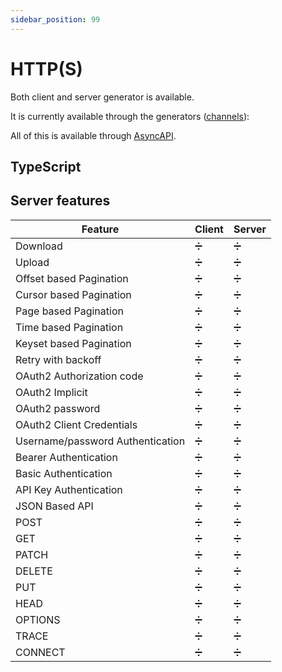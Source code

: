 ```yaml
---
sidebar_position: 99
---
```


# HTTP(S)

Both client and server generator is available.

It is currently available through the generators ([channels](../generators/channels.md)):

All of this is available through [AsyncAPI](../inputs/asyncapi.md).

## TypeScript

## Server features

| **Feature** | Client | Server |
|---|---|---|
| Download | ➗ | ➗ |
| Upload | ➗ | ➗ |
| Offset based Pagination | ➗ | ➗ |
| Cursor based Pagination | ➗ | ➗ |
| Page based Pagination | ➗ | ➗ |
| Time based Pagination | ➗ | ➗ |
| Keyset based Pagination | ➗ | ➗ |
| Retry with backoff | ➗ | ➗ |
| OAuth2 Authorization code | ➗ | ➗ |
| OAuth2 Implicit | ➗ | ➗ |
| OAuth2 password | ➗ | ➗ |
| OAuth2 Client Credentials | ➗ | ➗ |
| Username/password Authentication | ➗ | ➗ |
| Bearer Authentication | ➗ | ➗ |
| Basic Authentication | ➗ | ➗ |
| API Key Authentication | ➗ | ➗ |
| JSON Based API | ➗ | ➗ |
| POST | ➗ | ➗ |
| GET | ➗ | ➗ |
| PATCH | ➗ | ➗ |
| DELETE | ➗ | ➗ |
| PUT | ➗ | ➗ |
| HEAD | ➗ | ➗ |
| OPTIONS | ➗ | ➗ |
| TRACE | ➗ | ➗ |
| CONNECT | ➗ | ➗ |
